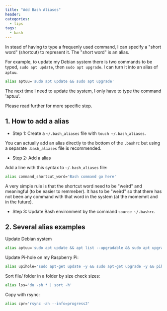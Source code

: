 ```yaml
---
title: "Add Bash Aliases"
header:
categories:
  - tips
tags:
  - bash
---
```


In stead of having to type a frequenly used command, I can specify a "short word" (shortcut) to represent it. The "short word" is an alias.

For example, to update my Debian system there is two commands to be typed, `sudo apt update`, then `sudo apt upgrade`. I can turn it into an alias of `aptuu`.

```bash
alias aptuu='sudo apt update && sudo apt upgrade'
```

The next time I need to update the system, I only have to type the command 'aptuu'.

Please read further for more specific step.

## 1. How to add a alias

* Step 1: Create a `~/.bash_aliases` file with `touch ~/.bash_aliases`.

You can actually add an alias directly to the bottom of the `.bashrc` but using a separate `.bash_aliases` file is recommended.

* Step 2: Add a alias

Add a line with this syntax to `~/.bash_aliases` file:

```bash
alias command_shortcut_word='Bash command go here'
```

A very simple rule is that the shortcut word need to be "weird" and meaningful (to be easier to remmeber). It has to be "weird" so that there has not been any command with that word in the system (at the momemnt and in the future).

* Step 3: Update Bash environment by the command `source ~/.bashrc`.

## 2. Several alias examples

Update Debian system

```bash
alias aptuu='sudo apt update && apt list --upgradable && sudo apt upgrade'
```

Update Pi-hole on my Raspberry Pi:

```bash
alias upihole='sudo apt-get update -y && sudo apt-get upgrade -y && pihole -up'
```

Sort file/ folder in a folder by size check sizes:

```bash
alias lss='du -sh * | sort -h'
```

Copy with rsync:

```bash
alias cpr='rsync -ah --info=progress2'
```
